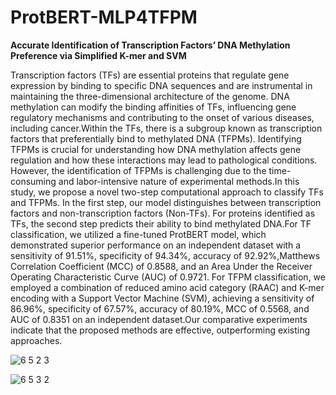 # ProtBERT-MLP4TFPM
**Accurate Identification of Transcription Factors’ DNA Methylation Preference via Simplified K-mer and SVM**


Transcription factors (TFs) are essential proteins that regulate gene expression by binding to specific DNA sequences and are instrumental in maintaining the three-dimensional architecture of the genome. DNA methylation can modify the binding affinities of TFs, influencing gene regulatory mechanisms and contributing to the onset of various diseases, including cancer.Within the TFs, there is a subgroup known as transcription factors that preferentially bind to methylated DNA (TFPMs). Identifying TFPMs is crucial for understanding how DNA methylation affects gene regulation and how these interactions may lead to pathological conditions. However, the identification of TFPMs is challenging due to the time-consuming and labor-intensive nature of experimental methods.In this study, we propose a novel two-step computational approach to classify TFs and TFPMs. In the first step, our model distinguishes between transcription factors and non-transcription factors (Non-TFs). For proteins identified as TFs, the second step predicts their ability to bind methylated DNA.For TF classification, we utilized a fine-tuned ProtBERT model, which demonstrated superior performance on an independent dataset with a sensitivity of 91.51\%, specificity of 94.34\%, accuracy of 92.92\%,Matthews Correlation Coefficient (MCC) of 0.8588, and an Area Under the Receiver Operating Characteristic Curve (AUC) of 0.9721. For TFPM classification, we employed a combination of reduced amino acid category (RAAC) and K-mer encoding with a Support Vector Machine (SVM), achieving a sensitivity of 86.96\%, specificity of 67.57\%, accuracy of 80.19\%, MCC of 0.5568, and AUC of 0.8351 on an independent dataset.Our comparative experiments indicate that the proposed methods are effective, outperforming existing approaches.


![6 5 2 3](https://github.com/LiZaiyuan0619/RKmer-SVM4TFPM/assets/121675297/afaf3d76-64a3-47ef-80d5-456d831c5330)


![6 5 3 2](https://github.com/LiZaiyuan0619/RKmer-SVM4TFPM/assets/121675297/66d0cf9f-11ea-4939-a319-855f710ed84b)
